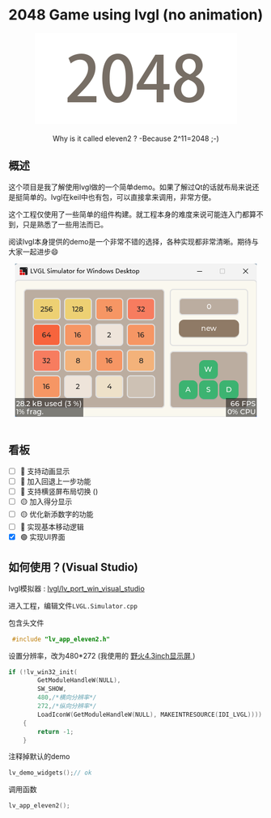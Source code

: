 # 2048 Game using lvgl (no animation)

<p align = "center">
	<img src="image/2048.png">
<br><br>
Why is it called eleven2 ?  -Because 2^11=2048   ;-)




## 概述	

​	这个项目是我了解使用lvgl做的一个简单demo。如果了解过Qt的话就布局来说还是挺简单的。lvgl在keil中也有包，可以直接拿来调用，非常方便。

​	这个工程仅使用了一些简单的组件构建。就工程本身的难度来说可能连入门都算不到，只是熟悉了一些用法而已。

​	阅读lvgl本身提供的demo是一个非常不错的选择，各种实现都非常清晰。期待与大家一起进步😄

<p align = "center">
	<img src="image/readme/image-20221003204237256.png">
<br><br>

## 看板

- [ ] 🔵 支持动画显示
- [ ] 🔵 加入回退上一步功能
- [ ] 🔵 支持横竖屏布局切换 ()
- [ ] 🟡 加入得分显示
- [ ] 🟡 优化新添数字的功能
- [ ] 🔴 实现基本移动逻辑 
- [x] 🟢 实现UI界面 

## 如何使用？(Visual Studio)

lvgl模拟器 : [lvgl/lv_port_win_visual_studio](https://github.com/lvgl/lv_port_win_visual_studio)

进入工程，编辑文件`LVGL.Simulator.cpp` 

包含头文件

```c
 #include "lv_app_eleven2.h"
```

设置分辨率，改为480*272 (我使用的 [野火4.3inch显示屏 ](https://detail.tmall.com/item.htm?id=622582431607) ) 

```c
if (!lv_win32_init(
        GetModuleHandleW(NULL),
        SW_SHOW,
        480,/*横向分辨率*/
        272,/*纵向分辨率*/
        LoadIconW(GetModuleHandleW(NULL), MAKEINTRESOURCE(IDI_LVGL))))
    {
        return -1;
    }
```

注释掉默认的demo

```c
lv_demo_widgets();// ok
```

调用函数

```c
lv_app_eleven2();
```

 

